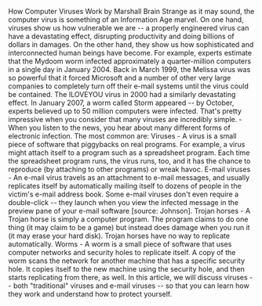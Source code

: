 How Computer Viruses Work
by Marshall Brain
Strange as it may sound, the computer virus is something of an Information Age marvel. On one hand, viruses show us how vulnerable we are -- a properly engineered virus can have a devastating effect, disrupting productivity and doing billions of dollars in damages. On the other hand, they show us how sophisticated and interconnected human beings have become. 
For example, experts estimate that the Mydoom worm infected approximately a quarter-million computers in a single day in January 2004. Back in March 1999, the Melissa virus was so powerful that it forced Microsoft and a number of other very large companies to completely turn off their e-mail systems until the virus could be contained. The ILOVEYOU virus in 2000 had a similarly devastating effect. In January 2007, a worm called Storm appeared -- by October, experts believed up to 50 million computers were infected. That's pretty impressive when you consider that many viruses are incredibly simple.
­­When you listen to the news, you hear about many different forms of electronic infection. The most common are: 
Viruses - A virus is a small piece of software that piggybacks on real programs. For example, a virus might attach itself to a program such as a spreadsheet program. Each time the spreadsheet program runs, the virus runs, too, and it has the chance to reproduce (by attaching to other programs) or wreak havoc. 
E-mail viruses - An e-mail virus travels as an attachment to e-mail messages, and usually replicates itself by automatically mailing itself to dozens of people in the victim's e-mail address book. Some e-mail viruses don't even require a double-click -- they launch when you view the infected message in the preview pane of your e-mail software [source: Johnson]. 
Trojan horses - A Trojan horse is simply a computer program. The program claims to do one thing (it may claim to be a game) but instead does damage when you run it (it may erase your hard disk). Trojan horses have no way to replicate automatically. 
Worms - A worm is a small piece of software that uses computer networks and security holes to replicate itself. A copy of the worm scans the network for another machine that has a specific security hole. It copies itself to the new machine using the security hole, and then starts replicating from there, as well. 
­In this article, we will discuss viruses -- both "traditional" viruses and e-mail viruses -- so that you can learn how they work and understand how to protect yourself.
